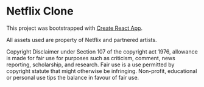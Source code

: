 # Netflix Clone

This project was bootstrapped with [Create React App](https://github.com/facebook/create-react-app).

All assets used are property of Netflix and partnered artists.

Copyright Disclaimer under Section 107 of the copyright act 1976, allowance is made for fair use for purposes such as criticism, comment, news reporting, scholarship, and research. Fair use is a use permitted by copyright statute that might otherwise be infringing. Non-profit, educational or personal use tips the balance in favour of fair use.
